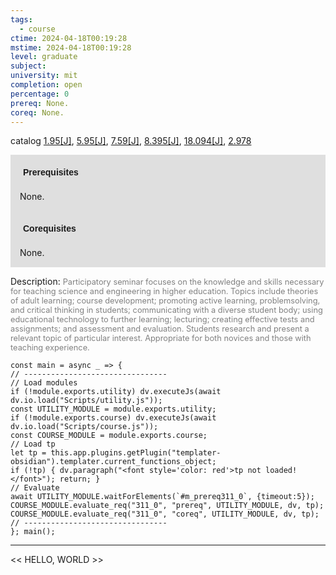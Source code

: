 ```yaml
---
tags:
  - course
ctime: 2024-04-18T00:19:28
mstime: 2024-04-18T00:19:28
level: graduate
subject: 
university: mit
completion: open
percentage: 0
prereq: None.
coreq: None.
---
```


catalog [1.95[J]](http://student.mit.edu/catalog/m1c.html#1.95), [5.95[J]](http://student.mit.edu/catalog/m5b.html#5.95), [7.59[J]](http://student.mit.edu/catalog/m7a.html#7.59), [8.395[J]](http://student.mit.edu/catalog/m8b.html#8.395), [18.094[J]](http://student.mit.edu/catalog/m18a.html#18.094), [2.978](http://student.mit.edu/catalog/m2c.html#2.978)

<span style="display: block; padding: 15px; background-color: rgb(100, 100, 100, 0.2);"><font id="m_prereq311_0" style="display: block; font-family: Arial, sans-serif; font-weight: bold; padding: 5px">Prerequisites</font><br><span id="prereq311_0">None.</span></span>
<span style="display: block; padding: 15px; background-color: rgb(100, 100, 100, 0.2);"><font id="m_coreq311_0" style="display: block; font-family: Arial, sans-serif; font-weight: bold; padding: 5px">Corequisites</font><br><span id="coreq311_0">None.</span></span>

<font style="">Description:</font>
<font style="color: grey; font-size: 0.8rem;">Participatory seminar focuses on the knowledge and skills necessary for teaching science and engineering in higher education. Topics include theories of adult learning; course development; promoting active learning, problemsolving, and critical thinking in students; communicating with a diverse student body; using educational technology to further learning; lecturing; creating effective tests and assignments; and assessment and evaluation. Students research and present a relevant topic of particular interest. Appropriate for both novices and those with teaching experience.</font>

```dataviewjs
const main = async _ => {
// --------------------------------
// Load modules
if (!module.exports.utility) dv.executeJs(await dv.io.load("Scripts/utility.js"));
const UTILITY_MODULE = module.exports.utility;
if (!module.exports.course) dv.executeJs(await dv.io.load("Scripts/course.js"));
const COURSE_MODULE = module.exports.course;
// Load tp
let tp = this.app.plugins.getPlugin("templater-obsidian").templater.current_functions_object;
if (!tp) { dv.paragraph("<font style='color: red'>tp not loaded!</font>"); return; }
// Evaluate
await UTILITY_MODULE.waitForElements(`#m_prereq311_0`, {timeout:5});
COURSE_MODULE.evaluate_req("311_0", "prereq", UTILITY_MODULE, dv, tp);
COURSE_MODULE.evaluate_req("311_0", "coreq", UTILITY_MODULE, dv, tp);
// --------------------------------
}; main();
```

---

<< HELLO, WORLD >>
